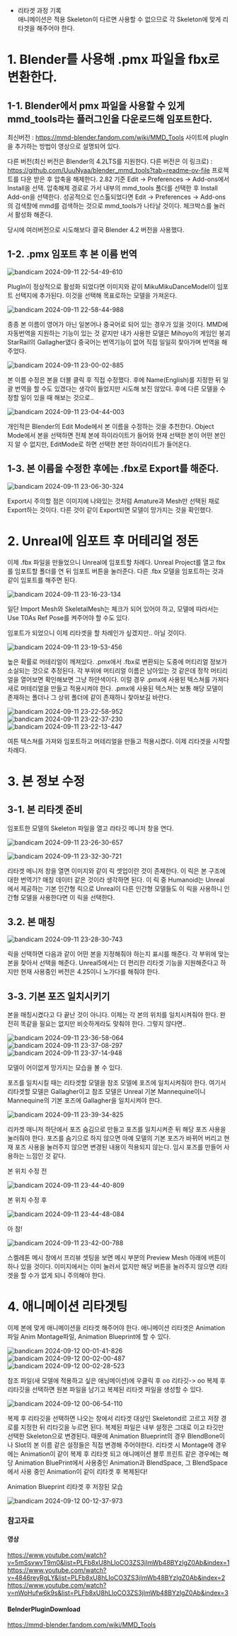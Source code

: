- 리타겟 과정 기록 </br>
애니메이션은 적용 Skeleton이 다르면 사용할 수 없으므로 각 Skeleton에 맞게 리타겟을 해주어야 한다.

# 1. Blender를 사용해 .pmx 파일을 fbx로 변환한다.
## 1-1. Blender에서 pmx 파일을 사용할 수 있게 mmd_tools라는 플러그인을 다운로드해 임포트한다.
최신버전 : 
https://mmd-blender.fandom.com/wiki/MMD_Tools
사이트에 plugIn을 추가하는 방법이 영상으로 설명되어 있다.

다른 버전(최신 버전은 Blender의 4.2LTS를 지원한다. 다른 버전은 이 링크로) :
https://github.com/UuuNyaa/blender_mmd_tools?tab=readme-ov-file
프로젝트를 다운 받은 후 압축을 해제한다.
2.82 기준 Edit -> Preferences -> Add-ons에서 Install을 선택. 
압축해제 경로로 가서 내부의 mmd_tools 폴더를 선택한 후 Install Add-on을 선택한다.
성공적으로 인스톨되었다면 Edit -> Preferences -> Add-ons의 검색창에 mmd를 검색하는 것으로 mmd_tools가 나타날 것이다.
체크박스를 눌러서 활성화 해준다.

당시에 여러버전으로 시도해보다 결국 Blender 4.2 버전을 사용했다.

## 1-2. .pmx 임포트 후 본 이름 번역
![bandicam 2024-09-11 22-54-49-610](https://github.com/user-attachments/assets/ef3fcf1c-e700-4251-9fa9-19d8d4bab5c6)

PlugIn이 정상적으로 활성화 되었다면 이미지와 같이 MikuMikuDanceModel이 임포트 선택지에 추가된다. 이것을 선택해 목표로하는 모델을 가져온다.

![bandicam 2024-09-11 22-58-44-988](https://github.com/user-attachments/assets/d0f8c50a-a049-4fb8-9731-9ea2aec8743a)

종종 본 이름이 영어가 아닌 일본어나 중국어로 되어 있는 경우가 있을 것이다. MMD에 자동번역을 지원하는 기능이 있는 것 같지만 내가 사용한 모델은 Mihoyo의 게임인 붕괴 StarRail의 Gallagher였다
중국어는 번역기능이 없어 직접 일일히 찾아가며 번역을 해주었다.

![bandicam 2024-09-11 23-00-02-885](https://github.com/user-attachments/assets/520cacb6-674e-4ea3-a615-c54557f66cf9)

본 이름 수정은 본을 더블 클릭 후 직접 수정했다. 후에 Name(English)를 지정한 뒤 일괄 번역을 할 수도 있겠다는 생각이 들었지만 시도해 보진 않았다.
후에 다른 모델을 수정할 일이 있을 때 해보는 것으로..

![bandicam 2024-09-11 23-04-44-003](https://github.com/user-attachments/assets/bb0a07e4-abc6-4b71-a65e-7d87a5299584)

개인적은 Blender의 Edit Mode에서 본 이름을 수정하는 것을 추천한다. Object Mode에서 본을 선택하면 전체 본에 하이라이트가 들어와 현재 선택한 본이 어떤 본인지 알 수 없지만, EditMode로 하면 선택한 본만 하이라이트가 들어온다.

## 1-3. 본 이름을 수정한 후에는 .fbx로 Export를 해준다.
![bandicam 2024-09-11 23-06-30-324](https://github.com/user-attachments/assets/e68d01ce-84fa-4024-a775-b06f03e33c7b)

Export시 주의할 점은 이미지에 나와있는 것처럼 Amature과 Mesh만 선택된 채로 Export하는 것이다. 다른 것이 같이 Export되면 모델이 망가지는 것을 확인했다.

# 2. Unreal에 임포트 후 머테리얼 정돈
이제 .fbx 파일을 만들었으니 Unreal에 임포트할 차례다.
Unreal Project를 열고 fbx를 임포트할 폴더를 연 뒤 임포트 버튼을 눌러준다. 
다른 .fbx 모델을 임포트하는 것과 같이 임포트를 해주면 된다. 

![bandicam 2024-09-11 23-16-23-134](https://github.com/user-attachments/assets/2f2b2233-cc9d-4499-961b-3099815e37a6)

일단 Import Mesh와 SkeletalMesh는 체크가 되어 있어야 하고, 모델에 따라서는 Use T0As Ref Pose를 켜주어야 할 수도 있다.

임포트가 되었으니 이제 리타겟을 할 차례인가 싶겠지만.. 아닐 것이다.

![bandicam 2024-09-11 23-19-53-456](https://github.com/user-attachments/assets/728de990-c09a-46f5-8e30-229f83dcf70c)

높은 확률로 머테리얼이 깨져있다. .pmx에서 .fbx로 변환되는 도중에 머티리얼 정보가 소실되는 것으로 추정된다. 각 부위에 머티리얼 이름은 남아있는 것 같은데 정작 머티리얼을 열어보면 확인해보면 그냥 하얀색이다.
이럴 경우 .pmx에 사용된 텍스쳐를 가져다 새로 머테리얼을 만들고 적용시켜야 한다. .pmx에 사용된 텍스쳐는 보통 해당 모델이 존재하는 폴더나 그 상위 폴더에 같이 존재하니 찾아보길 바란다.

![bandicam 2024-09-11 23-22-58-952](https://github.com/user-attachments/assets/0b722540-9a01-4437-846e-2710428f8421)
![bandicam 2024-09-11 23-22-37-230](https://github.com/user-attachments/assets/4f9c7b6d-3372-4e9a-8d22-70859b4086d5)
![bandicam 2024-09-11 23-22-13-447](https://github.com/user-attachments/assets/999244fb-28bc-4be0-ab81-15a8354aaee8)

여튼 텍스쳐를 가져와 임포트하고 머테리얼을 만들고 적용시켰다. 이제 리타겟을 시작할 차례다.

# 3. 본 정보 수정
## 3-1. 본 리타겟 준비
임포트한 모델의 Skeleton 파일을 열고 라타깃 메니저 창을 연다.

![bandicam 2024-09-11 23-26-30-657](https://github.com/user-attachments/assets/fe37fbbc-b0df-4e71-a4c6-09662bee4da9)

![bandicam 2024-09-11 23-32-30-721](https://github.com/user-attachments/assets/85a45eda-706a-4f58-9f88-50123c3d3158)

리타겟 메니저 창을 열면 이미지와 같이 릭 셋업이란 것이 존재한다. 이 릭은 본 구조에 대한 번역기? 매칭 데이터 같은 것이라 생각하면 된다.
이 릭 중 Humanoid는 Unreal에서 제공하는 기본 인간형 릭으로 Unreal이 다른 인간형 모델들도 이 릭을 사용하니 인간형 모델을 사용한다면 이 릭을 선택한다.

## 3.2. 본 매칭

![bandicam 2024-09-11 23-28-30-743](https://github.com/user-attachments/assets/84f3deae-46ef-4801-b365-048ac43256a0)

릭을 선택하면 다음과 같이 어떤 본을 지정해줘야 하는지 표시를 해준다. 각 부위에 맞는 본을 찾아서 선택을 해준다. Unreal5에서는 더 편리한 리타겟 기능을 지원해준다고 하지만 현재 사용중인 버전은 4.25이니 노가다를 해줘야 한다.

## 3-3. 기본 포즈 일치시키기
본을 매칭시켰다고 다 끝난 것이 아니다. 이제는 각 본의 위치를 일치시켜줘야 한다. 완전히 똑같을 필요는 없지만 비슷하게라도 맞춰야 한다.
그렇지 않다면..

![bandicam 2024-09-11 23-36-58-064](https://github.com/user-attachments/assets/adcdb47b-06b5-4df6-98e4-89d15a144ee5)
![bandicam 2024-09-11 23-37-08-297](https://github.com/user-attachments/assets/8f409f34-2933-4731-9610-37773011f373)
![bandicam 2024-09-11 23-37-14-948](https://github.com/user-attachments/assets/4dfe4397-d4ff-477f-8897-6989e21b0efd)

모델이 어이없게 망가지는 모습을 볼 수 있다.

포즈를 일치시킬 때는 리타겟할 모델을 참조 모델에 포즈에 일치시켜줘야 한다.
여기서 리타겟할 모델은 Gallagher이고 참조 모델은 Unreal 기본 Mannequine이니 Mannequine의 기본 포즈에 Gallagher을 일치시켜야 한다.

![bandicam 2024-09-11 23-39-34-825](https://github.com/user-attachments/assets/029a542b-0dee-451a-9acd-a133ce6257f4)

리카겟 매니저 하단에서 포즈 숨김으로 만들고 포즈를 일치시켜준 뒤 해당 포즈 사용을 눌러줘야 한다. 포즈를 숨기으로 하지 않으면 아예 모델의 기본 포즈가 바뀌어 버리고 현재 포즈 사용을 눌러주지 않으면 변경된 내용이 적용되지 않는다.
임시 포즈를 만들어 사용하는 느낌인 것 같다.

본 위치 수정 전

![bandicam 2024-09-11 23-44-40-809](https://github.com/user-attachments/assets/2b5912f2-136a-464a-8605-74e0709aa4df)

본 위치 수정 후

![bandicam 2024-09-11 23-44-48-084](https://github.com/user-attachments/assets/682392e9-bf16-4e9a-af8b-5c554b7be5f6)

아 참!

![bandicam 2024-09-11 23-42-00-788](https://github.com/user-attachments/assets/31bf3be7-14f2-47a8-9d2e-116d5480f486)

스켈레톤 메시 창에서 프리뷰 셋팅을 보면 메시 부분의 Preview Mesh 아래에 버튼이 하나 있을 것이다. 이미지에서는 이미 눌러서 없지만 해당 버튼을 눌러주지 않으면 리타겟을 할 수가 없게 되니 주의해야 한다.

# 4. 애니메이션 리타겟팅
이제 본에 맞게 애니메이션을 리타겟 해주어야 한다. 
애니메이션 리타겟은 Animation파일 Anim Montage파일, Animation Blueprint에 할 수 있다.

![bandicam 2024-09-12 00-01-41-826](https://github.com/user-attachments/assets/8e12b6f7-c8f6-4a70-837e-f02546e8d387)
![bandicam 2024-09-12 00-02-00-487](https://github.com/user-attachments/assets/f9693ac8-89b0-40d2-9f36-32fff9bed63a)
![bandicam 2024-09-12 00-02-28-523](https://github.com/user-attachments/assets/ba220e23-1c1d-4bb3-a1b7-fbe4196d3532)

참조 파일(새 모델에 적용하고 싶은 애닝메이션)에 우클릭 후 oo 리타깃-> oo 복제 후 리타깃을 선택하면 원본 파일을 남기고 복제된 리타겟 파일을 생성할 수 있다.

![bandicam 2024-09-12 00-06-54-110](https://github.com/user-attachments/assets/5f59f047-e7f5-45a3-9319-dd51fc90eaf5)

복제 후 리타깃을 선택하면 나오는 창에서 리타겟 대상인 Skeletond르 고르고 저장 경로를 지정한 뒤 리타깃을 누르면 된다.
복제된 파일은 내부 설정은 그대로 이고 타깃만 선택한 Skeleton으로 변경된다. 때문에 Animation Blueprint의 경우 BlendBone이나 Slot의 본 이름 같은 설정들은 직접 변경해 주어야한다.
리타겟 시 Montage에 경우에는 Animation이 같이 복제 후 리타겟 되고 애니메이션 블루 프린트 같은 경우에는 해당 Animation BluePrint에서 사용중인 Animation과 BlendSpace, 그 BlendSpace에서 사용 중인 Animation이 같이 리타겟 후 복제된다! 


Animation Blueprint 리타겟 후 저장된 모습

![bandicam 2024-09-12 00-12-37-973](https://github.com/user-attachments/assets/85bc8763-3464-4f0f-99ac-859fc529debc)


### 참고자료
#### 영상
https://www.youtube.com/watch?v=5mSsvwvT9m0&list=PLFb8xU8hLIoCO3ZS3jImWb48BYzIgZ0Ab&index=1
https://www.youtube.com/watch?v=4846reyRgLY&list=PLFb8xU8hLIoCO3ZS3jImWb48BYzIgZ0Ab&index=2
https://www.youtube.com/watch?v=nWoHufw6k9s&list=PLFb8xU8hLIoCO3ZS3jImWb48BYzIgZ0Ab&index=3
#### BelnderPluginDownload
https://mmd-blender.fandom.com/wiki/MMD_Tools

